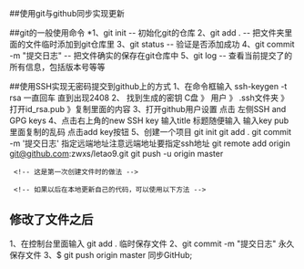 ##使用git与github同步实现更新

##git的一般使用命令
    *1、git init -- 初始化git的仓库 
     2、git add . -- 把文件夹里面的文件临时添加到git仓库里
     3、git status -- 验证是否添加成功
     4、git commit -m "提交日志" -- 把文件确实的保存在git仓库中
     5、git log -- 查看当前提交了的所有信息，包括版本号等等



##使用SSH实现无密码提交到github上的方式
    1、在命令框输入 ssh-keygen -t rsa 一直回车 直到出现2408
    2、 找到生成的密钥
    C盘 》 用户 》 .ssh文件夹 》 打开id_rsa.pub 》复制里面的内容
    3、打开github用户设置 点击 左侧SSH and GPG keys
    4、点击右上角的new SSH key
    输入title 标题随便输入
    输入key  pub里面复制的乱码
    点击add key按钮
    5、创建一个项目
     git init
     git add .
     git commit -m '提交日志'
     指定远端地址注意远端地址要指定ssh地址
     git remote add origin git@github.com:zwxs/letao9.git
     git push -u origin master

     <!-- 这是第一次创建文件时的做法 -->

     <!-- 如果以后在本地更新自己的代码，可以使用以下方法 -->
## 修改了文件之后
1、在控制台里面输入 git add . 临时保存文件
2、git commit -m "提交日志"  永久保存文件
3、$ git push origin master  同步GitHub;

